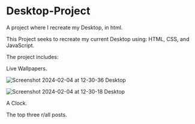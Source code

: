 # Desktop-Project
A project where I recreate my Desktop, in html.

This Project seeks to recreate my current Desktop using: HTML, CSS, and JavaScript.

The project includes:

Live Wallpapers. 


![Screenshot 2024-02-04 at 12-30-36 Desktop](https://github.com/EtherAurora/Desktop-Project/assets/108990171/e3b2f113-393b-4d11-a4a4-35f3bc2ee8a3)




![Screenshot 2024-02-04 at 12-30-18 Desktop](https://github.com/EtherAurora/Desktop-Project/assets/108990171/7dc7dd9f-6346-49c7-b1ac-8a2f744da966)


A Clock.

The top three r/all posts.

